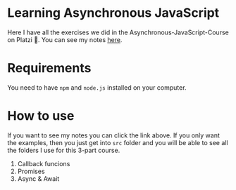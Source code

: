 # Learning Asynchronous JavaScript
Here I have all the exercises we did in the Asynchronous-JavaScript-Course on Platzi 💚. You can see my notes [here](https://turquoise-echinodon-62f.notion.site/36e9eeabdc054548946a9ed995eae376?v=3c8e9bc5808744d895fc53e804a95daa).

# Requirements
You need to have `npm` and `node.js` installed on your computer.

# How to use
If you want to see my notes you can click the link above. If you only want the examples, then you just get into `src` folder and you will be able to see all the folders I use for this 3-part course.  
1. Callback funcions
2. Promises
3. Async & Await
